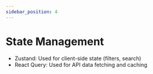 ```yaml
---
sidebar_position: 4
---
```


# State Management

- Zustand: Used for client-side state (filters, search)
- React Query: Used for API data fetching and caching
